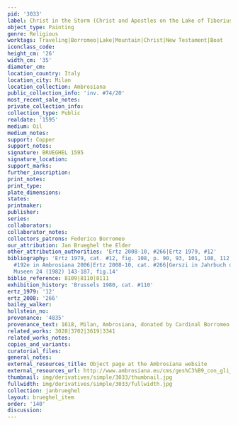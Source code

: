 ```yaml
---
pid: '3033'
label: Christ in the Storm (Christ and Apostles on the Lake of Tiberius) (Milan)
object_type: Painting
genre: Religious
worktags: Traveling|Borromeo|Lake|Mountain|Christ|New Testament|Boat
iconclass_code:
height_cm: '26'
width_cm: '35'
diameter_cm:
location_country: Italy
location_city: Milan
location_collection: Ambrosiana
public_collection_info: 'inv. #74/20'
most_recent_sale_notes:
private_collection_info:
collection_type: Public
realdate: '1595'
medium: Oil
medium_notes:
support: Copper
support_notes:
signature: BRUEGHEL 1595
signature_location:
support_marks:
further_inscription:
print_notes:
print_type:
plate_dimensions:
states:
printmaker:
publisher:
series:
collaborators:
collaborator_notes:
collectors_patrons: Federico Borromeo
our_attribution: Jan Brueghel the Elder
other_attribution_authorities: 'Ertz 2008-10, #266|Ertz 1979, #12'
bibliography: 'Ertz 1979, cat. #12, fig. 108, p. 90, 93, 101, 108, 112, 114, 448|Pijl,
  #192e in Ambrosiana 2006|Ertz 2008-10, cat. #266|Gerszi in Jahrbuch der Berliner
  Museen 24 (1982) 143-187, fig.14'
biblio_reference: 8109|8110|8111
exhibition_history: 'Brussels 1980, cat. #110'
ertz_1979: '12'
ertz_2008: '266'
bailey_walker:
hollstein_no:
provenance: '4835'
provenance_text: 1618, Milan, Ambrosiana, donated by Cardinal Borromeo
related_works: 3028|3702|3619|3341
related_works_notes:
copies_and_variants:
curatorial_files:
general_notes:
external_resources_title: Object page at the Ambrosiana website
external_resources_url: http://www.ambrosiana.eu/cms/ges%C3%B9_con_gli_apostoli_sul_lago_di_tiberiade-1580.html
thumbnail: img/derivatives/simple/3033/thumbnail.jpg
fullwidth: img/derivatives/simple/3033/fullwidth.jpg
collection: janbrueghel
layout: brueghel_item
order: '140'
discussion:
---
```

